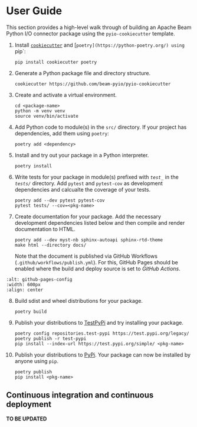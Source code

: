 # User Guide

This section provides a high-level walk through of building an Apache Beam Python I/O connector package using the `pyio-cookiecutter` template.

1. Install [`cookiecutter`](https://cookiecutter.readthedocs.io/en/1.7.2/) and [`poetry](https://python-poetry.org/) using `pip`:

    ```{prompt} bash
    pip install cookiecutter poetry
    ```

2. Generate a Python package file and directory structure.

    ```{prompt} bash
    cookiecutter https://github.com/beam-pyio/pyio-cookiecutter
    ```

3. Create and activate a virtual environment.

    ```{prompt} bash
    cd <package-name>
    python -m venv venv
    source venv/bin/activate
    ```

4. Add Python code to module(s) in the `src/` directory. If your project has dependencies, add them using `poetry`:

    ```{prompt} bash
    poetry add <dependency>
    ```

5. Install and try out your package in a Python interpreter.

    ```{prompt} bash
    poetry install
    ```

6. Write tests for your package in module(s) prefixed with *`test_`* in the *`tests/`* directory. Add `pytest` and `pytest-cov` as development dependencies and calcualte the coverage of your tests.

    ```{prompt} bash
    poetry add --dev pytest pytest-cov
    pytest tests/ --cov=<pkg-name>
    ```

7. Create documentation for your package. Add the necessary development dependencies listed below and then compile and render documentation to HTML.

    ```{prompt} bash
    poetry add --dev myst-nb sphinx-autoapi sphinx-rtd-theme
    make html --directory docs/
    ```

    Note that the document is published via GitHub Workflows (`.github/workflows/publish.yml`). For this, GitHub Pages should be enabled where the build and deploy source is set to *GitHub Actions*.

```{image} _static/github-pages.png
:alt: github-pages-config
:width: 600px
:align: center
```

8. Build sdist and wheel distributions for your package.

    ```{prompt} bash
    poetry build
    ```

9. Publish your distributions to [TestPyPi](https://test.pypi.org/) and try installing your package.

    ```{prompt} bash
    poetry config repositories.test-pypi https://test.pypi.org/legacy/
    poetry publish -r test-pypi
    pip install --index-url https://test.pypi.org/simple/ <pkg-name>
    ```

10. Publish your distributions to [PyPi](https://pypi.org/). Your package can now be installed by anyone using `pip`.

    ```{prompt} bash
    poetry publish
    pip install <pkg-name>
    ```

## Continuous integration and continuous deployment

**TO BE UPDATED**